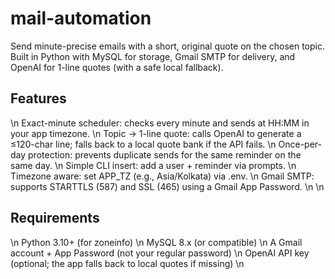 # mail-automation
Send minute-precise emails with a short, original quote on the chosen topic.
Built in Python with MySQL for storage, Gmail SMTP for delivery, and OpenAI for 1-line quotes (with a safe local fallback).

## Features
\n
Exact-minute scheduler: checks every minute and sends at HH:MM in your app timezone. \n
Topic → 1-line quote: calls OpenAI to generate a ≤120-char line; falls back to a local quote bank if the API fails.  \n
Once-per-day protection: prevents duplicate sends for the same reminder on the same day. \n
Simple CLI insert: add a user + reminder via prompts. \n
Timezone aware: set APP_TZ (e.g., Asia/Kolkata) via .env. \n
Gmail SMTP: supports STARTTLS (587) and SSL (465) using a Gmail App Password. \n
\n
## Requirements
\n
Python 3.10+ (for zoneinfo) \n
MySQL 8.x (or compatible) \n
A Gmail account + App Password (not your regular password) \n
OpenAI API key (optional; the app falls back to local quotes if missing) \n

